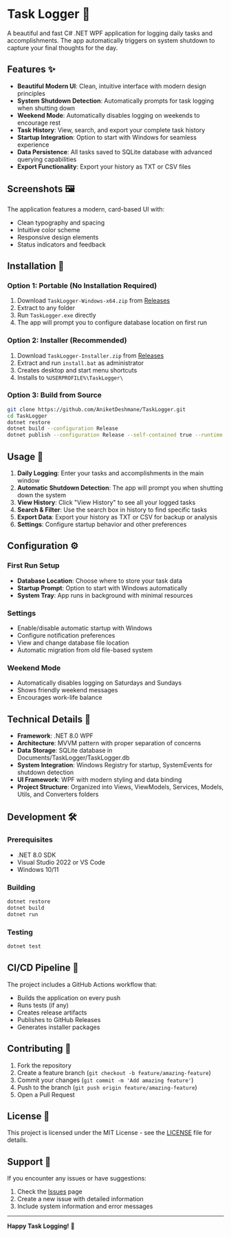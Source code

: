 # Task Logger 📝

A beautiful and fast C# .NET WPF application for logging daily tasks and accomplishments. The app automatically triggers on system shutdown to capture your final thoughts for the day.

## Features ✨

- **Beautiful Modern UI**: Clean, intuitive interface with modern design principles
- **System Shutdown Detection**: Automatically prompts for task logging when shutting down
- **Weekend Mode**: Automatically disables logging on weekends to encourage rest
- **Task History**: View, search, and export your complete task history
- **Startup Integration**: Option to start with Windows for seamless experience
- **Data Persistence**: All tasks saved to SQLite database with advanced querying capabilities
- **Export Functionality**: Export your history as TXT or CSV files

## Screenshots 🖼️

The application features a modern, card-based UI with:
- Clean typography and spacing
- Intuitive color scheme
- Responsive design elements
- Status indicators and feedback

## Installation 🚀

### Option 1: Portable (No Installation Required)
1. Download `TaskLogger-Windows-x64.zip` from [Releases](https://github.com/AniketDeshmane/TaskLogger/releases)
2. Extract to any folder
3. Run `TaskLogger.exe` directly
4. The app will prompt you to configure database location on first run

### Option 2: Installer (Recommended)
1. Download `TaskLogger-Installer.zip` from [Releases](https://github.com/AniketDeshmane/TaskLogger/releases)
2. Extract and run `install.bat` as administrator
3. Creates desktop and start menu shortcuts
4. Installs to `%USERPROFILE%\TaskLogger\`

### Option 3: Build from Source
```bash
git clone https://github.com/AniketDeshmane/TaskLogger.git
cd TaskLogger
dotnet restore
dotnet build --configuration Release
dotnet publish --configuration Release --self-contained true --runtime win-x64
```

## Usage 📖

1. **Daily Logging**: Enter your tasks and accomplishments in the main window
2. **Automatic Shutdown Detection**: The app will prompt you when shutting down the system
3. **View History**: Click "View History" to see all your logged tasks
4. **Search & Filter**: Use the search box in history to find specific tasks
5. **Export Data**: Export your history as TXT or CSV for backup or analysis
6. **Settings**: Configure startup behavior and other preferences

## Configuration ⚙️

### First Run Setup
- **Database Location**: Choose where to store your task data
- **Startup Prompt**: Option to start with Windows automatically
- **System Tray**: App runs in background with minimal resources

### Settings
- Enable/disable automatic startup with Windows
- Configure notification preferences
- View and change database file location
- Automatic migration from old file-based system

### Weekend Mode
- Automatically disables logging on Saturdays and Sundays
- Shows friendly weekend messages
- Encourages work-life balance

## Technical Details 🔧

- **Framework**: .NET 8.0 WPF
- **Architecture**: MVVM pattern with proper separation of concerns
- **Data Storage**: SQLite database in Documents/TaskLogger/TaskLogger.db
- **System Integration**: Windows Registry for startup, SystemEvents for shutdown detection
- **UI Framework**: WPF with modern styling and data binding
- **Project Structure**: Organized into Views, ViewModels, Services, Models, Utils, and Converters folders

## Development 🛠️

### Prerequisites
- .NET 8.0 SDK
- Visual Studio 2022 or VS Code
- Windows 10/11

### Building
```bash
dotnet restore
dotnet build
dotnet run
```

### Testing
```bash
dotnet test
```

## CI/CD Pipeline 🔄

The project includes a GitHub Actions workflow that:
- Builds the application on every push
- Runs tests (if any)
- Creates release artifacts
- Publishes to GitHub Releases
- Generates installer packages

## Contributing 🤝

1. Fork the repository
2. Create a feature branch (`git checkout -b feature/amazing-feature`)
3. Commit your changes (`git commit -m 'Add amazing feature'`)
4. Push to the branch (`git push origin feature/amazing-feature`)
5. Open a Pull Request

## License 📄

This project is licensed under the MIT License - see the [LICENSE](LICENSE) file for details.


## Support 💬

If you encounter any issues or have suggestions:
1. Check the [Issues](https://github.com/AniketDeshmane/TaskLogger/issues) page
2. Create a new issue with detailed information
3. Include system information and error messages

---

**Happy Task Logging!** 🎉

